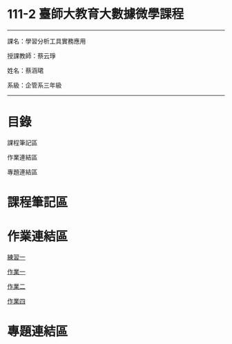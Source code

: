 # 111-2 臺師大教育大數據微學課程

------
課名：學習分析工具實務應用

授課教師：蔡云琤

姓名：蔡涵珺

系級：企管系三年級

-------

# 目錄

課程筆記區

作業連結區

專題連結區


# 課程筆記區

# 作業連結區
[練習一](https://github.com/40957039o/README.md/blob/main/t2.py)

[作業一](https://github.com/40957039o/README.md/blob/main/%E4%BD%9C%E6%A5%AD%E4%B8%80.py)

[作業二](https://github.com/40957039o/README.md/blob/main/1%20copy%206.py)

[作業四](https://github.com/40957039o/README.md/tree/main/homework4)
# 專題連結區

